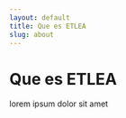 ```yaml
---
layout: default
title: Que es ETLEA
slug: about
---
```

<div class="page-header">
  <h1>Que es ETLEA</h1>
</div>

lorem ipsum dolor sit amet
